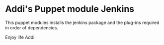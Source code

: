 # Addi's Puppet module Jenkins

This puppet modules installs the jenkins package and the plug-ins required in order of dependencies.

Enjoy life
Addi

